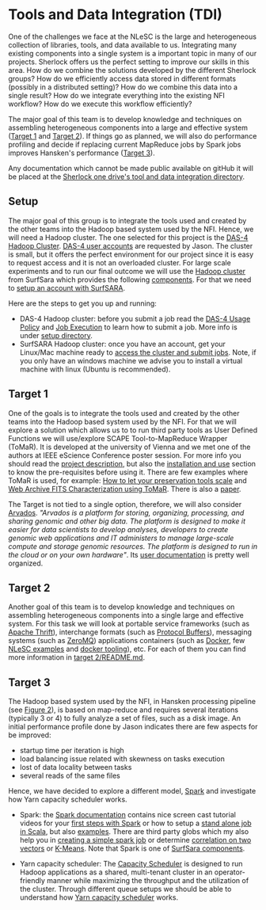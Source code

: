 Tools and Data Integration (TDI)
================

One of the challenges we face at the NLeSC is the large and heterogeneous collection of libraries, tools, and data available to us. Integrating many existing components into a single system is a important topic in many of our projects. Sherlock offers us the perfect setting to improve our skills in this area. How do we combine the solutions developed by the different Sherlock groups? How do we efficiently access data stored in different formats (possibly in a distributed setting)? How do we combine this data into a single result? How do we integrate everything into the existing NFI workflow? How do we execute this workflow efficiently?

The major goal of this team is to develop knowledge and techniques on assembling heterogeneous components into a large and effective system ([Target 1](#target-1) and [Target 2](#target-2)). If things go as planned, we will also do performance profiling and decide if replacing current MapReduce jobs by Spark jobs improves Hansken's performance ([Target 3](#target-3)). 

Any documentation which cannot be made public available on gitHub it will be placed at the [Sherlock one drive's tool and data integration directory](https://nlesc.sharepoint.com/sites/sherlock/Shared%20Documents/papers/tool%20and%20data%20integration).

Setup
-----

The major goal of this group is to integrate the tools used and created by the other teams into the Hadoop based system used by the NFI. Hence, we will need a Hadoop cluster. The one selected for this project is the [DAS-4 Hadoop Cluster](http://www.cs.vu.nl/das4/hadoop.shtml). [DAS-4 user accounts](http://www.cs.vu.nl/das4/accounts.shtml) are requested by Jason. The cluster is small, but it offers the perfect environment for our project since it is easy to request access and it is not an overloaded cluster. For large scale experiments and to run our final outcome we will use the [Hadoop cluster](https://userinfo.surfsara.nl/systems/hadoop/description) from SurfSara which provides the following [components](https://userinfo.surfsara.nl/systems/hadoop/software). For that we need to [setup an account with SurfSARA](https://userinfo.surfsara.nl/systems/hadoop/obtaining-account).

Here are the steps to get you up and running:
* DAS-4 Hadoop cluster: before you submit a job read the [DAS-4 Usage Policy](http://www.cs.vu.nl/das4/usage.shtml) and [Job Execution](http://www.cs.vu.nl/das4/jobs.shtml) to learn how to submit a job. More info is under [setup directory](https://github.com/NLeSC/Sherlock/blob/master/topics/data_tools_integration/setup). 
* SurfSARA Hadoop cluster: once you have an account, get your Linux/Mac machine ready to [access the cluster and submit jobs](https://userinfo.surfsara.nl/systems/hadoop/usage). Note, if you only have an windows machine we advise you to install a virtual machine with linux (Ubuntu is recommended).


Target 1
--------

One of the goals is to integrate the tools used and created by the other teams into the Hadoop based system used by the NFI. For that we will explore a solution which allows us to to run third party tools as User Defined Functions we will use/explore SCAPE Tool-to-MapReduce Wrapper (ToMaR). It is developed at the university of Vienna and we met one of the authors at IEEE eScience Conference poster session. For more info you should read the [project description](https://github.com/openpreserve/ToMaR#about), but also the [installation and use](https://github.com/openpreserve/ToMaR#installation-and-use) section to know the pre-requisites before using it. There are few examples where ToMaR is used, for example: [How to let your preservation tools scale](http://openpreservation.org/blog/2014/03/14/tomar-how-let-your-preservation-tools-scale/) and [Web Archive FITS Characterization using ToMaR](http://openpreservation.org/blog/2013/12/16/web-archive-fits-characterisation-using-tomar/). There is also a [paper](https://www.researchgate.net/publication/280044065_Constructing_Scalable_Data-Flows_on_Hadoop_with_Legacy_Components).

The Target is not tied to a single option, therefore, we will also consider [Arvados](https://dev.arvados.org/projects/arvados/wiki/Introduction_to_Arvados). *"Arvados is a platform for storing, organizing, processing, and sharing genomic and other big data. The platform is designed to make it easier for data scientists to develop analyses, developers to create genomic web applications and IT administers to manage large-scale compute and storage genomic resources. The platform is designed to run in the cloud or on your own hardware"*. Its [user documentation](http://doc.arvados.org/user/) is pretty well organized.


Target 2
--------

Another goal of this team is to develop knowledge and techniques on assembling heterogeneous components into a single large and effective system. For this task we will look at portable service frameworks (such as [Apache Thrift](http://thrift.apache.org/)), interchange formats (such as [Protocol Buffers](https://developers.google.com/protocol-buffers/?hl=en)), messaging systems (such as [ZeroMQ](http://zeromq.org/)) applications containers (such as [Docker](https://www.docker.com/whatisdocker), few [NLeSC examples](https://hub.docker.com/u/nlesc/) and [docker tooling](https://github.com/NLeSC/Sherlock/blob/master/topics/data_tools_integration/target_2/docker-tooling.md)), etc. For each of them you can find more information in [target 2/README.md](https://github.com/NLeSC/Sherlock/blob/master/topics/data_tools_integration/target_2/README.md). 


Target 3
--------

The Hadoop based system used by the NFI, in Hansken processing pipeline (see [Figure 2](https://nlesc.sharepoint.com/sites/sherlock/Shared%20Documents/papers/digital%20forensics/DigitalInvestigation-Hansken.pdf#page=11)), is based on map-reduce and requires several iterations (typically 3 or 4) to fully analyze a set of files, such as a disk image. An initial performance profile done by Jason indicates there are few aspects for be improved: 
* startup time per iteration is high
* load balancing issue related with skewness on tasks execution
* lost of data locality between tasks
* several reads of the same files

Hence, we have decided to explore a different model, [Spark](http://spark.apache.org/) and investigate how Yarn capacity scheduler works. 

* Spark: the [Spark documentation](http://spark.apache.org/documentation.html) contains nice screen cast tutorial videos for your [first steps with Spark](http://spark.apache.org/screencasts/1-first-steps-with-spark.html) or how to setup a [stand alone job in Scala](http://spark.apache.org/screencasts/4-a-standalone-job-in-spark.html), but also [examples](http://spark.apache.org/examples.html). There are third party globs which my also help you in [creating a simple spark job](https://hadoopi.wordpress.com/2014/09/05/spark-create-a-simple-spark-job/) or determine [correlation on two vectors](http://blog.sequenceiq.com/blog/2014/09/29/spark-correlation-and-testing/) or [K-Means](http://blog.sequenceiq.com/blog/2014/07/31/spark-mllib/). Note that Spark is one of [SurfSara components](https://userinfo.surfsara.nl/systems/hadoop/software/spark).

* Yarn capacity scheduler: The [Capacity Scheduler](https://hadoop.apache.org/docs/r2.4.1/hadoop-yarn/hadoop-yarn-site/CapacityScheduler.html) is designed to run Hadoop applications as a shared, multi-tenant cluster in an operator-friendly manner while maximizing the throughput and the utilization of the cluster. Through different queue setups we should be able to understand how [Yarn capacity scheduler](http://blog.sequenceiq.com/blog/2014/03/14/yarn-capacity-scheduler/) works.
 
